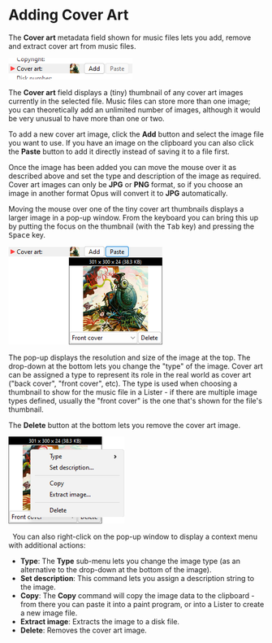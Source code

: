 # Adding Cover Art

The **Cover art** metadata field shown for music files lets you add, remove and extract cover art from music files.

![](/Manual/images/media/13/metadata_-_coverart.png) 

The **Cover art** field displays a (tiny) thumbnail of any cover art images currently in the selected file. Music files can store more than one image; you can theoretically add an unlimited number of images, although it would be very unusual to have more than one or two.

To add a new cover art image, click the **Add** button and select the image file you want to use. If you have an image on the clipboard you can also click the **Paste** button to add it directly instead of saving it to a file first.

Once the image has been added you can move the mouse over it as described above and set the type and description of the image as required. Cover art images can only be **JPG** or **PNG** format, so if you choose an image in another format Opus will convert it to **JPG** automatically.

Moving the mouse over one of the tiny cover art thumbnails displays a larger image in a pop-up window. From the keyboard you can bring this up by putting the focus on the thumbnail (with the <kbd>Tab</kbd> key) and pressing the <kbd>Space</kbd> key.

![](/Manual/images/media/13/metadata_-_coverart_popup.png) 

The pop-up displays the resolution and size of the image at the top. The drop-down at the bottom lets you change the "type" of the image. Cover art can be assigned a type to represent its role in the real world as cover art ("back cover", "front cover", etc). The type is used when choosing a thumbnail to show for the music file in a Lister - if there are multiple image types defined, usually the "front cover" is the one that's shown for the file's thumbnail.

The **Delete** button at the bottom lets you remove the cover art image.



![](/Manual/images/media/13/metadata_-_coverart_context.png)

  You can also right-click on the pop-up window to display a context menu with additional actions:

- **Type**: The **Type** sub-menu lets you change the image type (as an alternative to the drop-down at the bottom of the image).
- **Set description**: This command lets you assign a description string to the image.
- **Copy**: The **Copy** command will copy the image data to the clipboard - from there you can paste it into a paint program, or into a Lister to create a new image file.
- **Extract image**: Extracts the image to a disk file.
- **Delete**: Removes the cover art image.

